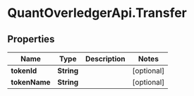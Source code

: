 # QuantOverledgerApi.Transfer

## Properties

Name | Type | Description | Notes
------------ | ------------- | ------------- | -------------
**tokenId** | **String** |  | [optional] 
**tokenName** | **String** |  | [optional] 


